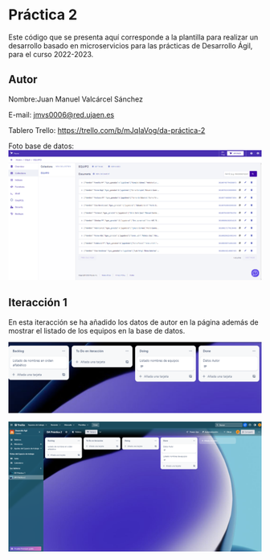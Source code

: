 # Práctica 2

Este código que se presenta aquí corresponde a la plantilla para realizar un desarrollo basado en microservicios para las prácticas de Desarrollo Ágil, para el curso 2022-2023.


## Autor

Nombre:Juan Manuel Valcárcel Sánchez

E-mail: jmvs0006@red.ujaen.es
   
Tablero Trello: https://trello.com/b/mJqIaVog/da-práctica-2

Foto base de datos:
![Pantalla de inicio de la aplicación](./assets/img/faunadb.png)
## Iteracción 1

En esta iteracción se ha añadido los datos de autor en la página además de mostrar el listado de los equipos en la base de datos.

![Pantalla de inicio de la aplicación](./assets/img/mostrar-autor.png)

![Pantalla de inicio de la aplicación](./assets/img/i1.png)